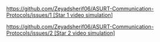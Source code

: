 [https://github.com/Zeyadsherif06/ASURT-Communication-Protocols/issues/1 [Star 1 video simulation]
](https://private-user-images.githubusercontent.com/128320338/498821665-f0533ecf-b0d1-40a4-b512-c9f98e52672e.mp4?jwt=eyJ0eXAiOiJKV1QiLCJhbGciOiJIUzI1NiJ9.eyJpc3MiOiJnaXRodWIuY29tIiwiYXVkIjoicmF3LmdpdGh1YnVzZXJjb250ZW50LmNvbSIsImtleSI6ImtleTUiLCJleHAiOjE3NTk5MjEzMzcsIm5iZiI6MTc1OTkyMTAzNywicGF0aCI6Ii8xMjgzMjAzMzgvNDk4ODIxNjY1LWYwNTMzZWNmLWIwZDEtNDBhNC1iNTEyLWM5Zjk4ZTUyNjcyZS5tcDQ_WC1BbXotQWxnb3JpdGhtPUFXUzQtSE1BQy1TSEEyNTYmWC1BbXotQ3JlZGVudGlhbD1BS0lBVkNPRFlMU0E1M1BRSzRaQSUyRjIwMjUxMDA4JTJGdXMtZWFzdC0xJTJGczMlMkZhd3M0X3JlcXVlc3QmWC1BbXotRGF0ZT0yMDI1MTAwOFQxMDU3MTdaJlgtQW16LUV4cGlyZXM9MzAwJlgtQW16LVNpZ25hdHVyZT1kODBiNTI5ZDNlY2ZmZDIxZmU3Y2E0Y2JmZGE2NWZlMDliNmM5YTYxNTBlZjdiYTVkZTJhNTkzMGY5ZDU2MTg4JlgtQW16LVNpZ25lZEhlYWRlcnM9aG9zdCJ9.ke8qfUbpYDl2K-zoqYAeSpiUVdnTz1rS2nrGsmtjh6M)

[https://github.com/Zeyadsherif06/ASURT-Communication-Protocols/issues/2 [Star 2 video simulation] 
](https://private-user-images.githubusercontent.com/128320338/499325587-265accd4-2154-4144-870d-cb1134dfeb06.mp4?jwt=eyJ0eXAiOiJKV1QiLCJhbGciOiJIUzI1NiJ9.eyJpc3MiOiJnaXRodWIuY29tIiwiYXVkIjoicmF3LmdpdGh1YnVzZXJjb250ZW50LmNvbSIsImtleSI6ImtleTUiLCJleHAiOjE3NjAwMTA0NjEsIm5iZiI6MTc2MDAxMDE2MSwicGF0aCI6Ii8xMjgzMjAzMzgvNDk5MzI1NTg3LTI2NWFjY2Q0LTIxNTQtNDE0NC04NzBkLWNiMTEzNGRmZWIwNi5tcDQ_WC1BbXotQWxnb3JpdGhtPUFXUzQtSE1BQy1TSEEyNTYmWC1BbXotQ3JlZGVudGlhbD1BS0lBVkNPRFlMU0E1M1BRSzRaQSUyRjIwMjUxMDA5JTJGdXMtZWFzdC0xJTJGczMlMkZhd3M0X3JlcXVlc3QmWC1BbXotRGF0ZT0yMDI1MTAwOVQxMTQyNDFaJlgtQW16LUV4cGlyZXM9MzAwJlgtQW16LVNpZ25hdHVyZT0yNzg5N2Y5OTEyYzZmN2FlMjRlZGYwMmYxN2QxYmQ1MjJmZjM2NDU0ODgxZDRiZDQ1ZWUyMTY4MDI0OWNhMmNlJlgtQW16LVNpZ25lZEhlYWRlcnM9aG9zdCJ9.5idk3H8aems_e_s0KUXkNy0dghtowSV25egWezSe17g)

